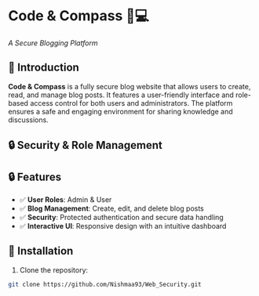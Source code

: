 # Code & Compass 🧭💻
*A Secure Blogging Platform*
## 🌟 Introduction 
**Code & Compass** is a fully secure blog website that allows users to create, read, and manage blog posts. It features a user-friendly interface and role-based access control for both users and administrators. The platform ensures a safe and engaging environment for sharing knowledge and discussions.
## 🔒 Security & Role Management 
## 🔒 Features 
- ✅ **User Roles**: Admin & User
- ✅ **Blog Management**: Create, edit, and delete blog posts
- ✅ **Security**: Protected authentication and secure data handling
- ✅ **Interactive UI**: Responsive design with an intuitive dashboard 
## 🚀 Installation 
1. Clone the repository:
```bash
git clone https://github.com/Nishmaa93/Web_Security.git
